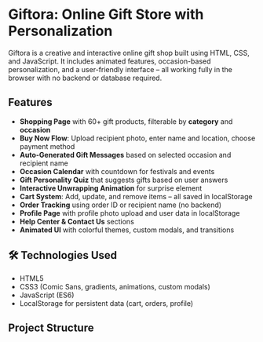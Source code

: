 # Giftora: Online Gift Store with Personalization

Giftora is a creative and interactive online gift shop built using HTML, CSS, and JavaScript. It includes animated features, occasion-based personalization, and a user-friendly interface – all working fully in the browser with no backend or database required.

##  Features

- **Shopping Page** with 60+ gift products, filterable by **category** and **occasion**
- **Buy Now Flow**: Upload recipient photo, enter name and location, choose payment method
- **Auto-Generated Gift Messages** based on selected occasion and recipient name
- **Occasion Calendar** with countdown for festivals and events
- **Gift Personality Quiz** that suggests gifts based on user answers
- **Interactive Unwrapping Animation** for surprise element
- **Cart System**: Add, update, and remove items – all saved in localStorage
- **Order Tracking** using order ID or recipient name (no backend)
- **Profile Page** with profile photo upload and user data in localStorage
- **Help Center & Contact Us** sections
- **Animated UI** with colorful themes, custom modals, and transitions

## 🛠 Technologies Used

- HTML5  
- CSS3 (Comic Sans, gradients, animations, custom modals)  
- JavaScript (ES6)  
- LocalStorage for persistent data (cart, orders, profile)

## Project Structure



